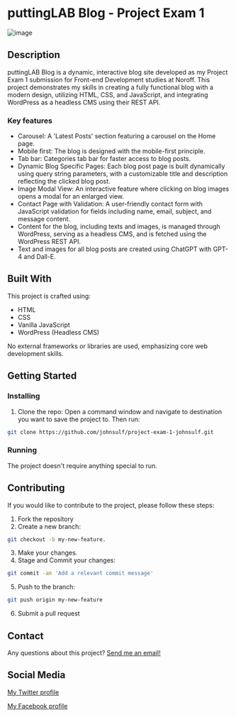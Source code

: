 # puttingLAB Blog - Project Exam 1

![image](https://erlendjohnsen.com/assets/images/puttinglab.jpg)

## Description
puttingLAB Blog is a dynamic, interactive blog site developed as my Project Exam 1 submission for Front-end Development studies at Noroff. This project demonstrates my skills in creating a fully functional blog with a modern design, utilizing HTML, CSS, and JavaScript, and integrating WordPress as a headless CMS using their REST API.

### Key features

- Carousel: A 'Latest Posts' section featuring a carousel on the Home page.
- Mobile first: The blog is designed with the mobile-first principle.
- Tab bar: Categories tab bar for faster access to blog posts.
- Dynamic Blog Specific Pages: Each blog post page is built dynamically using query string parameters, with a customizable title and description reflecting the clicked blog post.
- Image Modal View: An interactive feature where clicking on blog images opens a modal for an enlarged view.
- Contact Page with Validation: A user-friendly contact form with JavaScript validation for fields including name, email, subject, and message content.
- Content for the blog, including texts and images, is managed through WordPress, serving as a headless CMS, and is fetched using the WordPress REST API.
- Text and images for all blog posts are created using ChatGPT with GPT-4 and Dall-E.

## Built With

This project is crafted using:

- HTML
- CSS
- Vanilla JavaScript
- WordPress (Headless CMS)

No external frameworks or libraries are used, emphasizing core web development skills.

## Getting Started

### Installing

1. Clone the repo:
Open a command window and navigate to destination you want to save the project to. Then run:
```bash
git clone https://github.com/johnsulf/project-exam-1-johnsulf.git
```

### Running

The project doesn't require anything special to run.

## Contributing

If you would like to contribute to the project, please follow these steps:

1. Fork the repository
2. Create a new branch:
```bash
git checkout -b my-new-feature.
```
3. Make your changes.
4. Stage and Commit your changes:
```bash
git commit -am 'Add a relevant commit message'
```
5. Push to the branch:
```bash
git push origin my-new-feature
```
6. Submit a pull request

## Contact

Any questions about this project? [Send me an email!](mailto:erlendjohns@gmail.com?subject=puttingLAB%20repo%20inquiry&body=Hi%20Erlend,%0A%0A)

## Social Media

[My Twitter profile](https://twitter.com/johnsulf)

[My Facebook profile](https://www.facebook.com/johnsulf)
